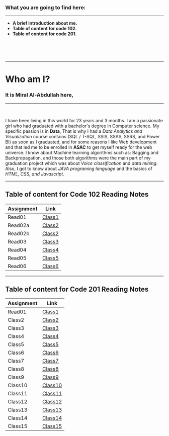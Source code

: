 
### What you are going to find here:
<hr>

- **A brief introduction about me.**
- **Table of content for code 102.**
- **Table of content for code 201.**



<br>
<br>
<br>
<hr>




# **Who am I?**  

### It is **Miral Al-Abdullah** here, 

<hr>
<br>

I have been living in this world for 23 years and 3 months. I am a passionate girl who had graduated with a bachelor's degree in Computer science. My specific passion is in **Data**, That is why I had a *Data Analytics and Visualization* course contains (SQL / T-SQL, SSIS, SSAS, SSRS, and Power BI) as soon as I graduated, and for some reasons I like Web development and that led me to be enrolled in **ASAC** to get myself ready for the web universe.
I know about Machine learning algorithms such as: Bagging and Backpropagation, and those both algorithms were the main part of my graduation project which was about *Voice classification* and *data mining.* Also, I got to know about *JAVA programing language* and the basics of *HTML, CSS, and Javascript.*
<br>



<hr>









## Table of content for **Code 102 Reading Notes**

| Assignment  | Link                                  |
| ----------- | ------------------------------------- |
| Read01      | [Class1](Code102/Read01.md)           |
| Read02a     | [Class2](Code102/Read02.md)           |
| Read02b     | [Class2](Code102/Version-Control.md)  |  
| Read03      | [Class3](Code102/Read03.md)           |
| Read04      | [Class4](Code102/Read04.md)           |
| Read05      | [Class5](Code102/Read05.md)           |
| Read06      | [Class6](Code102/Read06.md)           |

<hr>



## Table of content for **Code 201 Reading Notes**

| Assignment  | Link                           |
| ----------- | ------------------------------ |
| Read01      | [Class1](Code201/Read01.md)    |
| Class2      | [Class2](Code201/Read02.md)    |
| Class3      | [Class3](.md)                  |  
| Class4      | [Class4](.md)                  |
| Class5      | [Class5](.md)                  |
| Class6      | [Class6](.md)                  |
| Class7      | [Class7](.md)                  |
| Class8      | [Class8](.md)                  |
| Class9      | [Class9](.md)                  |
| Class10     | [Class10](.md)                 |
| Class11     | [Class11](.md)                 |
| Class12     | [Class12](.md)                 |
| Class13     | [Class13](.md)                 |
| Class14     | [Class14](.md)                 |
| Class15     | [Class15](.md)                 |
